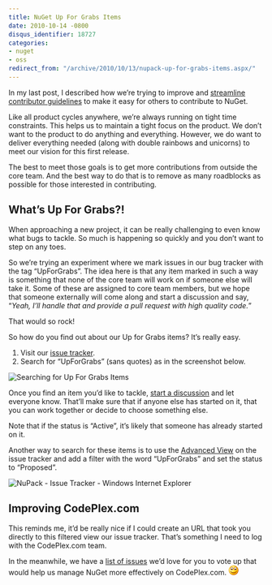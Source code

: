 ```yaml
---
title: NuGet Up For Grabs Items
date: 2010-10-14 -0800
disqus_identifier: 18727
categories:
- nuget
- oss
redirect_from: "/archive/2010/10/13/nupack-up-for-grabs-items.aspx/"
---
```


In my last post, I described how we’re trying to improve and [streamline
contributor
guidelines](https://haacked.com/archive/2010/10/14/updating-nupack-contributor-guidelines.aspx "Updating NuPack Contributor Guidelines")
to make it easy for others to contribute to NuGet.

Like all product cycles anywhere, we’re always running on tight time
constraints. This helps us to maintain a tight focus on the product. We
don’t want to the product to do anything and everything. However, we do
want to deliver everything needed (along with double rainbows and
unicorns) to meet our vision for this first release.

The best to meet those goals is to get more contributions from outside
the core team. And the best way to do that is to remove as many
roadblocks as possible for those interested in contributing.

What’s Up For Grabs?!
---------------------

When approaching a new project, it can be really challenging to even
know what bugs to tackle. So much is happening so quickly and you don’t
want to step on any toes.

So we’re trying an experiment where we mark issues in our bug tracker
with the tag “UpForGrabs”. The idea here is that any item marked in such
a way is something that none of the core team will work on if someone
else will take it. Some of these are assigned to core team members, but
we hope that someone externally will come along and start a discussion
and say, “*Yeah, I’ll handle that and provide a pull request with high
quality code.*”

That would so rock!

So how do you find out about our Up for Grabs items? It’s really easy.

1.  Visit our [issue
    tracker](http://nuget.codeplex.com/workitem/list/basic "Issue Tracker").
2.  Search for “UpForGrabs” (sans quotes) as in the screenshot below.

![Searching for Up For Grabs
Items](/images/haacked_com/WindowsLiveWriter/NuPack-Up-For-Grabs-Items_7F02/up-for-grabs_3.png "Searching for Up For Grabs Items")

Once you find an item you’d like to tackle, [start a
discussion](http://nuget.codeplex.com/discussions "Discussion") and let
everyone know. That’ll make sure that if anyone else has started on it,
that you can work together or decide to choose something else.

Note that if the status is “Active”, it’s likely that someone has
already started on it.

Another way to search for these items is to use the [Advanced
View](http://nuget.codeplex.com/WorkItem/AdvancedList.aspx "Advanced View")
on the issue tracker and add a filter with the word “UpForGrabs” and set
the status to “Proposed”.

![NuPack - Issue Tracker - Windows Internet
Explorer](/images/haacked_com/WindowsLiveWriter/NuPack-Up-For-Grabs-Items_7F02/NuGet-Issue-Tracker.png "NuPack - Issue Tracker - Windows Internet Explorer")

Improving CodePlex.com
----------------------

This reminds me, it’d be really nice if I could create an URL that took
you directly to this filtered view our issue tracker. That’s something I
need to log with the CodePlex.com team.

In the meanwhile, we have a [list of
issues](http://nuget.codeplex.com/wikipage?title=Support%20the%20Project "Help the Project")
we’d love for you to vote up that would help us manage NuGet more
effectively on CodePlex.com.
![Smile](/images/haacked_com/WindowsLiveWriter/NuPack-Up-For-Grabs-Items_7F02/wlEmoticon-smile_2.png)


